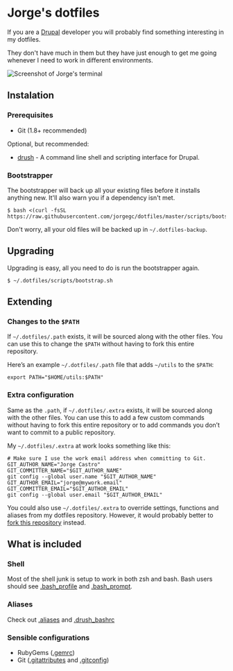 # Jorge's dotfiles

If you are a [Drupal](http://drupal.org/) developer you will probably find something interesting in my dotfiles.

They don't have much in them but they have just enough to get me going whenever I need to work in different environments.

![Screenshot of Jorge's terminal](http://i.imgur.com/JMagLIX.png)

## Instalation

### Prerequisites

* Git (1.8+ recommended)

Optional, but recommended:

* [drush](https://github.com/drush-ops/drush) - A command line shell and scripting interface for Drupal.

### Bootstrapper

The bootstrapper will back up all your existing files before it installs
anything new. It'll also warn you if a dependency isn't met.

``` bash-session
$ bash <(curl -fsSL https://raw.githubusercontent.com/jorgegc/dotfiles/master/scripts/bootstrap.sh)
```

Don't worry, all your old files will be backed up in `~/.dotfiles-backup`.

## Upgrading

Upgrading is easy, all you need to do is run the bootstrapper again.

``` bash-session
$ ~/.dotfiles/scripts/bootstrap.sh
```

## Extending

### Changes to the `$PATH`

If `~/.dotfiles/.path` exists, it will be sourced along with the other files. You can use this to change the `$PATH` without having to fork this entire repository.

Here’s an example `~/.dotfiles/.path` file that adds `~/utils` to the `$PATH`:

```bash-session
export PATH="$HOME/utils:$PATH"
```

### Extra configuration

Same as the `.path`, if `~/.dotfiles/.extra` exists, it will be sourced along with the other files. You can use this to add a few custom commands without having to fork this entire repository or to add commands you don’t want to commit to a public repository.

My `~/.dotfiles/.extra` at work looks something like this:

```bash-shell
# Make sure I use the work email address when committing to Git.
GIT_AUTHOR_NAME="Jorge Castro"
GIT_COMMITTER_NAME="$GIT_AUTHOR_NAME"
git config --global user.name "$GIT_AUTHOR_NAME"
GIT_AUTHOR_EMAIL="jorge@mywork.email"
GIT_COMMITTER_EMAIL="$GIT_AUTHOR_EMAIL"
git config --global user.email "$GIT_AUTHOR_EMAIL"
```

You could also use `~/.dotfiles/.extra` to override settings, functions and aliases from my dotfiles repository. However, it would probably better to [fork this repository](https://github.com/jorgegc/dotfiles/fork) instead.

## What is included

### Shell

Most of the shell junk is setup to work in both zsh and bash. Bash users should
see [.bash_profile](https://github.com/jorgegc/dotfiles/blob/master/.bash_profile)
and [.bash_prompt](https://github.com/jorgegc/dotfiles/blob/master/.bash_prompt).

### Aliases

Check out [.aliases](https://github.com/jorgegc/dotfiles/blob/master/.aliases) and [.drush_bashrc](https://github.com/jorgegc/dotfiles/blob/master/.drush_bashrc)

### Sensible configurations

* RubyGems ([.gemrc](https://github.com/jorgegc/dotfiles/blob/master/.gemrc))
* Git ([.gitattributes](https://github.com/jorgegc/dotfiles/blob/master/.gitattributes) and [.gitconfig](https://github.com/jorgegc/dotfiles/blob/master/.gitconfig))
